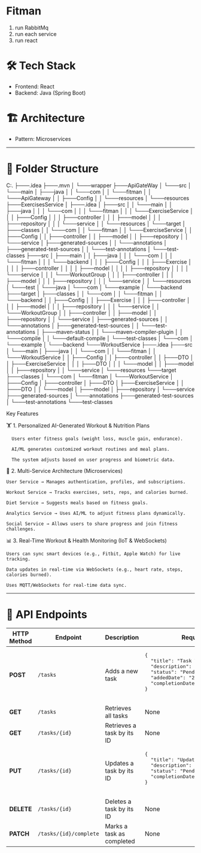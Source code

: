 # Fitman

1. run RabbitMq
2. run each service
3. run react

<h1>🛠️ Tech Stack</h1>
<ul>
<li>Frontend: React</li>
<li>Backend: Java (Spring Boot)</li>
</ul>

<h1>🏗️ Architecture</h1>
<uL>
<li>Pattern: Microservices</li>
</ul>
<hr></hr>
<h1>📂 Folder Structure</h1>

C:.
├───.idea
├───.mvn
│   └───wrapper
├───ApiGateWay
│   └───src
│       └───main
│           ├───java
│           │   └───com
│           │       └───fitman
│           │           └───ApiGateway
│           │               ├───Config
│           │               └───resources
│           └───resources
├───ExercisesService
│   ├───.idea
│   ├───src
│   │   └───main
│   │       ├───java
│   │       │   └───com
│   │       │       └───fitman
│   │       │           └───ExerciseService
│   │       │               ├───Config
│   │       │               ├───controller
│   │       │               ├───model
│   │       │               ├───repository
│   │       │               └───service
│   │       └───resources
│   └───target
│       ├───classes
│       │   └───com
│       │       └───fitman
│       │           └───ExerciseService
│       │               ├───Config
│       │               ├───controller
│       │               ├───model
│       │               ├───repository
│       │               └───service
│       ├───generated-sources
│       │   └───annotations
│       ├───generated-test-sources
│       │   └───test-annotations
│       └───test-classes
├───src
│   ├───main
│   │   ├───java
│   │   │   └───com
│   │   │       └───fitman
│   │   │           └───backend
│   │   │               ├───Config
│   │   │               ├───Exercise
│   │   │               │   ├───controller
│   │   │               │   ├───model
│   │   │               │   ├───repository
│   │   │               │   └───service
│   │   │               └───WorkoutGroup
│   │   │                   ├───controller
│   │   │                   ├───model
│   │   │                   ├───repository
│   │   │                   └───service
│   │   └───resources
│   └───test
│       └───java
│           └───com
│               └───example
│                   └───backend
├───target
│   ├───classes
│   │   └───com
│   │       └───fitman
│   │           └───backend
│   │               ├───Config
│   │               ├───Exercise
│   │               │   ├───controller
│   │               │   ├───model
│   │               │   ├───repository
│   │               │   └───service
│   │               └───WorkoutGroup
│   │                   ├───controller
│   │                   ├───model
│   │                   ├───repository
│   │                   └───service
│   ├───generated-sources
│   │   └───annotations
│   ├───generated-test-sources
│   │   └───test-annotations
│   ├───maven-status
│   │   └───maven-compiler-plugin
│   │       └───compile
│   │           └───default-compile
│   └───test-classes
│       └───com
│           └───example
│               └───backend
└───WorkoutService
    ├───.idea
    ├───src
    │   └───main
    │       ├───java
    │       │   └───com
    │       │       └───fitman
    │       │           └───WorkoutService
    │       │               ├───Config
    │       │               ├───controller
    │       │               ├───DTO
    │       │               ├───ExerciseService
    │       │               │   ├───DTO
    │       │               │   └───model
    │       │               ├───model
    │       │               ├───repository
    │       │               └───service
    │       └───resources
    └───target
        ├───classes
        │   └───com
        │       └───fitman
        │           └───WorkoutService
        │               ├───Config
        │               ├───controller
        │               ├───DTO
        │               ├───ExerciseService
        │               │   ├───DTO
        │               │   └───model
        │               ├───model
        │               ├───repository
        │               └───service
        ├───generated-sources
        │   └───annotations
        ├───generated-test-sources
        │   └───test-annotations
        └───test-classes

   
Key Features


🏋️ 1. Personalized AI-Generated Workout & Nutrition Plans

      Users enter fitness goals (weight loss, muscle gain, endurance).

      AI/ML generates customized workout routines and meal plans.

      The system adjusts based on user progress and biometric data.

📌 2. Multi-Service Architecture (Microservices)

    User Service → Manages authentication, profiles, and subscriptions.
    
    Workout Service → Tracks exercises, sets, reps, and calories burned.
    
    Diet Service → Suggests meals based on fitness goals.
    
    Analytics Service → Uses AI/ML to adjust fitness plans dynamically.
    
    Social Service → Allows users to share progress and join fitness challenges.

📊 3. Real-Time Workout & Health Monitoring (IoT & WebSockets)


    Users can sync smart devices (e.g., Fitbit, Apple Watch) for live tracking.
    
    Data updates in real-time via WebSockets (e.g., heart rate, steps, calories burned).
    
    Uses MQTT/WebSockets for real-time data sync.



<hr></hr>
<h1>📖 API Endpoints</h1>

<table>
  <thead>
    <tr>
      <th>HTTP Method</th>
      <th>Endpoint</th>
      <th>Description</th>
      <th>Request Body</th>
    </tr>
  </thead>
  <tbody>
    <tr>
      <td><strong>POST</strong></td>
      <td><code>/tasks</code></td>
      <td>Adds a new task</td>
      <td>
        <pre>
{
  "title": "Task Title",
  "description": "Task Description",
  "status": "Pending",
  "addedDate": "2024-12-14",
  "completionDate": "2024-12-20"
}
        </pre>
      </td>
    </tr>
    <tr>
      <td><strong>GET</strong></td>
      <td><code>/tasks</code></td>
      <td>Retrieves all tasks</td>
      <td>None</td>
    </tr>
    <tr>
      <td><strong>GET</strong></td>
      <td><code>/tasks/{id}</code></td>
      <td>Retrieves a task by its ID</td>
      <td>None</td>
    </tr>
    <tr>
      <td><strong>PUT</strong></td>
      <td><code>/tasks/{id}</code></td>
      <td>Updates a task by its ID</td>
      <td>
        <pre>
{
  "title": "Updated Title",
  "description": "Updated Description",
  "status": "Pending",
  "completionDate": "2024-12-22"
}
        </pre>
      </td>
    </tr>
    <tr>
      <td><strong>DELETE</strong></td>
      <td><code>/tasks/{id}</code></td>
      <td>Deletes a task by its ID</td>
      <td>None</td>
    </tr>
    <tr>
      <td><strong>PATCH</strong></td>
      <td><code>/tasks/{id}/complete</code></td>
      <td>Marks a task as completed</td>
      <td>None</td>
    </tr>
  </tbody>
</table>





